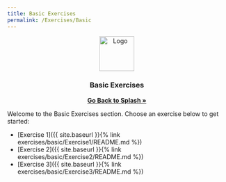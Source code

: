 ```yaml
---
title: Basic Exercises
permalink: /Exercises/Basic
---
```


<div align="center">
  <a href="https://universityofsussex-rc.github.io/Workshops/">
    <img src="https://universityofsussex-rc.github.io/Workshops/images/logo.png" alt="Logo" width="80" height="80">
  </a>

  <h3 align="center">Basic Exercises</h3>
    <a href="https://universityofsussex-rc.github.io/Workshops/"><strong>Go Back to Splash »</strong></a>
    <br />
</div>

Welcome to the Basic Exercises section. Choose an exercise below to get started:

- [Exercise 1]({{ site.baseurl }}{% link exercises/basic/Exercise1/README.md %})
- [Exercise 2]({{ site.baseurl }}{% link exercises/basic/Exercise2/README.md %})
- [Exercise 3]({{ site.baseurl }}{% link exercises/basic/Exercise3/README.md %})